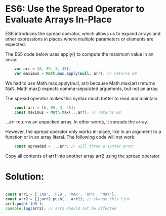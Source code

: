 # ES6: Use the Spread Operator to Evaluate Arrays In-Place

ES6 introduces the spread operator, which allows us to expand arrays and other expressions in places where multiple parameters or elements are expected.

The ES5 code below uses apply() to compute the maximum value in an array:
```javascript
    var arr = [6, 89, 3, 45];
    var maximus = Math.max.apply(null, arr); // returns 89
```
We had to use Math.max.apply(null, arr) because Math.max(arr) returns NaN. Math.max() expects comma-separated arguments, but not an array.

The spread operator makes this syntax much better to read and maintain.
```javascript
    const arr = [6, 89, 3, 45];
    const maximus = Math.max(...arr); // returns 89
```
...arr returns an unpacked array. In other words, it spreads the array.

However, the spread operator only works in-place, like in an argument to a function or in an array literal. The following code will not work:
```javascript
    const spreaded = ...arr; // will throw a syntax error
```
Copy all contents of arr1 into another array arr2 using the spread operator.

# Solution:

```javascript

const arr1 = ['JAN', 'FEB', 'MAR', 'APR', 'MAY'];
const arr2 = [];arr2.push(...arr1); // change this line
arr1.push('JUN');
console.log(arr2); // arr2 should not be affected


```
